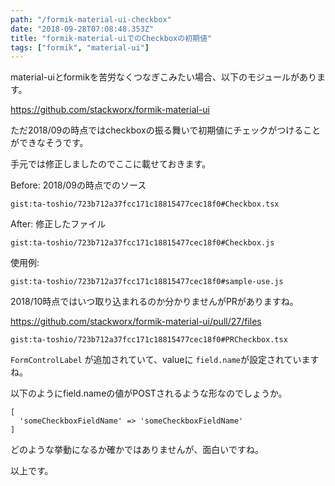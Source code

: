 ```yaml
---
path: "/formik-material-ui-checkbox"
date: "2018-09-28T07:08:48.353Z"
title: "formik-material-uiでのCheckboxの初期値"
tags: ["formik", "material-ui"]
---
```


material-uiとformikを苦労なくつなぎこみたい場合、以下のモジュールがあります。

https://github.com/stackworx/formik-material-ui

ただ2018/09の時点ではcheckboxの振る舞いで初期値にチェックがつけることができなそうです。

手元では修正しましたのでここに載せておきます。

Before: 2018/09の時点でのソース

`gist:ta-toshio/723b712a37fcc171c18815477cec18f0#Checkbox.tsx`

After: 修正したファイル

`gist:ta-toshio/723b712a37fcc171c18815477cec18f0#Checkbox.js`

使用例:

`gist:ta-toshio/723b712a37fcc171c18815477cec18f0#sample-use.js`


2018/10時点ではいつ取り込まれるのか分かりませんがPRがありますね。

https://github.com/stackworx/formik-material-ui/pull/27/files

`gist:ta-toshio/723b712a37fcc171c18815477cec18f0#PRCheckbox.tsx`

`FormControlLabel` が追加されていて、valueに `field.name`が設定されていますね。

以下のようにfield.nameの値がPOSTされるような形なのでしょうか。
```
[
  'someCheckboxFieldName' => 'someCheckboxFieldName'
]
```
どのような挙動になるか確かではありませんが、面白いですね。

以上です。
